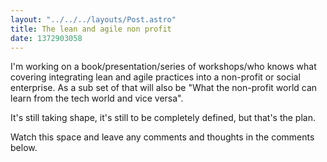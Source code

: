 ```yaml
---
layout: "../../../layouts/Post.astro"
title: The lean and agile non profit
date: 1372903058
---
```



I&#39;m working on a book/presentation/series of workshops/who knows what covering integrating lean and agile practices into a non-profit or social enterprise. As a sub set of that will also be &quot;What the non-profit world can learn from the tech world and vice versa&quot;.

It&#39;s still taking shape, it&#39;s still to be completely defined, but that&#39;s the plan.

Watch this space and leave any comments and thoughts in the comments below.
